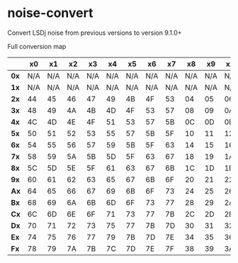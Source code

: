 # noise-convert
Convert LSDj noise from previous versions to version 9.1.0+

Full conversion map

|     | x0 | x1 | x2 | x3 | x4 | x5 | x6 | x7 | x8 | x9 | xA | xB | xC | xD | xE | xF |
| --- | --- | --- | --- | --- | --- | --- | --- | --- | --- | --- | --- | --- | --- | --- | --- | --- |
| <b>0x</b> | N/A | N/A | N/A | N/A | N/A | N/A | N/A | N/A | N/A | N/A | N/A | N/A | N/A | N/A | N/A | N/A |
| <b>1x</b> | N/A | N/A | N/A | N/A | N/A | N/A | N/A | N/A | N/A | N/A | N/A | N/A | N/A | N/A | N/A | N/A |
| <b>2x</b> | 44 | 45 | 46 | 47 | 49 | 4B | 4F | 53 | 04 | 05 | 06 | 07 | 09 | 0B | 0F | 13 |
| <b>3x</b> | 48 | 49 | 4A | 4B | 4D | 4F | 53 | 57 | 08 | 09 | 0A | 0B | 0D | 0F | 13 | 17 |
| <b>4x</b> | 4C | 4D | 4E | 4F | 51 | 53 | 57 | 5B | 0C | 0D | 0E | 0F | 11 | 13 | 17 | 1B |
| <b>5x</b> | 50 | 51 | 52 | 53 | 55 | 57 | 5B | 5F | 10 | 11 | 12 | 13 | 15 | 17 | 1B | 1F |
| <b>6x</b> | 54 | 55 | 56 | 57 | 59 | 5B | 5F | 63 | 14 | 15 | 16 | 17 | 19 | 1B | 1F | 23 |
| <b>7x</b> | 58 | 59 | 5A | 5B | 5D | 5F | 63 | 67 | 18 | 19 | 1A | 1B | 1D | 1F | 23 | 27 |
| <b>8x</b> | 5C | 5D | 5E | 5F | 61 | 63 | 67 | 6B | 1C | 1D | 1E | 1F | 21 | 23 | 27 | 2B |
| <b>9x</b> | 60 | 61 | 62 | 63 | 65 | 67 | 6B | 6F | 20 | 21 | 22 | 23 | 25 | 27 | 2B | 2F |
| <b>Ax</b> | 64 | 65 | 66 | 67 | 69 | 6B | 6F | 73 | 24 | 25 | 26 | 27 | 29 | 2B | 2F | 33 |
| <b>Bx</b> | 68 | 69 | 6A | 6B | 6D | 6F | 73 | 77 | 28 | 29 | 2A | 2B | 2D | 2F | 33 | 37 |
| <b>Cx</b> | 6C | 6D | 6E | 6F | 71 | 73 | 77 | 7B | 2C | 2D | 2E | 2F | 31 | 33 | 37 | 3B |
| <b>Dx</b> | 70 | 71 | 72 | 73 | 75 | 77 | 7B | 7D | 30 | 31 | 32 | 33 | 35 | 37 | 3B | 3D |
| <b>Ex</b> | 74 | 75 | 76 | 77 | 79 | 7B | 7D | 7E | 34 | 35 | 36 | 37 | 39 | 3B | 3D | 3E |
| <b>Fx</b> | 78 | 79 | 7A | 7B | 7C | 7D | 7E | 7F | 38 | 39 | 3A | 3B | 3C | 3D | 3E | 3F |
